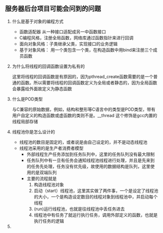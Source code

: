 ## 服务器后台项目可能会问到的问题

1. 什么是基于对象的编程方式

   - 函数适配器	从一种接口适配成另一中函数接口
   - C编程风格，注册全局函数，网络库通过函数指针来进行回调
   - 面向对象风格：子类继承父类，实现接口的业务逻辑
   - 基于对象风格： 用一个类包含一个类，在构造函数中用bind来注册三个成员函数

2. 为什么将线程的回调函数设置为私有的

   这里将线程的回调函数是有原因的，因为pthread_create函数需要的是一个普通的函数。所以需要将线程的回调函数定义为全局或者静态的，因为全局函数会暴露给外面故定义为静态函数

3. 什么是POD类型

   与C兼容的原始数据，例如，结构和整形等C语言中的类型是POD类型，带有用户自定义的构造函数或虚函数的类则不是。__thread 这个修饰是gcc内置的线程局部存储

4. 线程池你是怎么设计的

   - 线程池的数目是固定的，或者说是由自己设定的，并不是动态线程池
   - 线程池采用的是生产者消费者模型
     - 外部线程生产任务添加到任务队列中，这里的任务队列没有最大限制
     - 任务队列中有一旦有任务会通知线程池线程进行处理，并且是先来到的任务先处理，任务没有优先级，故使用的数据结构是队列，这里使用的是双端队列
     - 主要的流程就是 
       1. 构造线程池对象
       2. 启动（start）线程池，这里其实做了两件事，一个是设定了线程池的大小，一个是构造设定数目的线程对象到线程池中，并启动每个线程
       3. (run)运行线程池，也就是往线程池中丢任务进去
       4. 线程池中有任务了就运行执行任务，调用外部定义的函数，也就是执行任务的逻辑

5. 